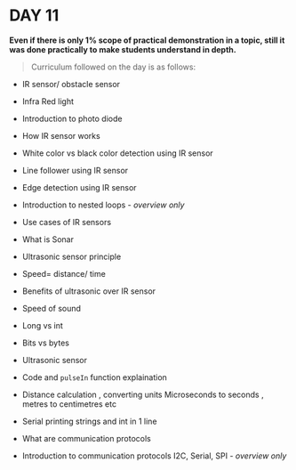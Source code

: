 # **DAY 11**



**Even if there is only 1% scope of practical demonstration in a topic, still it was done practically to make students understand in depth.**

>Curriculum followed on the day is as follows:



- IR sensor/ obstacle sensor 
- Infra Red light 
- Introduction to photo diode
- How IR sensor works 
- White color vs black color detection using IR sensor
- Line follower using IR sensor
- Edge detection using IR sensor
- Introduction to nested loops - *overview only*
- Use cases of IR sensors 

- What is Sonar
- Ultrasonic sensor principle  
- Speed= distance/ time 
- Benefits of ultrasonic over IR sensor
- Speed of sound 
- Long vs int 
- Bits vs bytes 
- Ultrasonic sensor
- Code and `pulseIn` function explaination
- Distance calculation , converting units Microseconds to seconds , metres to centimetres etc

- Serial printing strings and int in 1 line 


- What are communication protocols

- Introduction to communication protocols I2C, Serial, SPI - *overview only* 